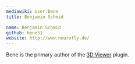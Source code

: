 ```yaml
---
mediawiki: User:Bene
title: Benjamin Schmid

name: Benjamin Schmid
github: bene51
website: http://www.neurofly.de/
---
```


Bene is the primary author of the [3D Viewer](/plugins/3d-viewer) plugin.
